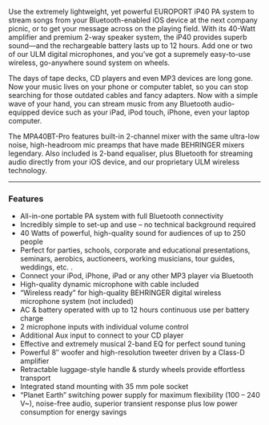 Use the extremely lightweight, yet powerful EUROPORT iP40 PA system to stream songs from your Bluetooth-enabled iOS device at the next company picnic, or to get your message across on the playing field. With its 40-Watt amplifier and premium 2-way speaker system, the iP40 provides superb sound—and the rechargeable battery lasts up to 12 hours. Add one or two of our ULM digital microphones, and you’ve got a supremely easy-to-use wireless, go-anywhere sound system on wheels.

The days of tape decks, CD players and even MP3 devices are long gone. Now your music lives on your phone or computer tablet, so you can stop searching for those outdated cables and fancy adapters. Now with a simple wave of your hand, you can stream music from any Bluetooth audio-equipped device such as your iPad, iPod touch, iPhone, even your laptop computer.

The MPA40BT-Pro features built-in 2-channel mixer with the same ultra-low noise, high-headroom mic preamps that have made BEHRINGER mixers legendary. Also included is 2-band equaliser, plus Bluetooth for streaming audio directly from your iOS device, and our proprietary ULM wireless technology.

---

### Features

- All-in-one portable PA system with full Bluetooth connectivity
- Incredibly simple to set-up and use – no technical background required
- 40 Watts of powerful, high-quality sound for audiences of up to 250 people
- Perfect for parties, schools, corporate and educational presentations, seminars, aerobics, auctioneers, working musicians, tour guides, weddings, etc. .
- Connect your iPod, iPhone, iPad or any other MP3 player via Bluetooth
- High-quality dynamic microphone with cable included
- “Wireless ready” for high-quality BEHRINGER digital wireless microphone system (not included)
- AC & battery operated with up to 12 hours continuous use per battery charge
- 2 microphone inputs with individual volume control
- Additional Aux input to connect to your CD player
- Effective and extremely musical 2-band EQ for perfect sound tuning
- Powerful 8″ woofer and high-resolution tweeter driven by a Class-D amplifier
- Retractable luggage-style handle & sturdy wheels provide effortless transport
- Integrated stand mounting with 35 mm pole socket
- “Planet Earth” switching power supply for maximum flexibility (100 – 240 V~), noise-free audio, superior transient response plus low power consumption for energy savings
